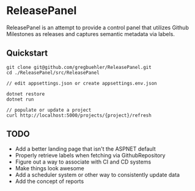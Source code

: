 # ReleasePanel

ReleasePanel is an attempt to provide a control panel that utilizes Github Milestones as releases and captures semantic metadata via labels.

## Quickstart

```
git clone git@github.com/gregbuehler/ReleasePanel.git
cd ./ReleasePanel/src/ReleasePanel

// edit appsettings.json or create appsettings.env.json

dotnet restore
dotnet run

// populate or update a project
curl http://localhost:5000/projects/{project}/refresh
```

## TODO

* Add a better landing page that isn't the ASPNET default
* Properly retrieve labels when fetching via GithubRepository
* Figure out a way to associate with CI and CD systems
* Make things look awesome
* Add a scheduler system or other way to consistently update data
* Add the concept of reports